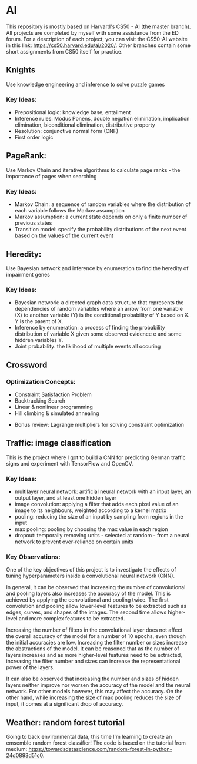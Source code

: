 # AI

This repository is mostly based on Harvard's CS50 - AI (the master branch). All projects are completed by myself with some assistance from the ED forum. For a description of each project, you can visit the CS50-AI website in this link: https://cs50.harvard.edu/ai/2020/. Other branches contain some short assignments from CS50 itself for practice.


## Knights
Use knowledge engineering and inference to solve puzzle games

### Key Ideas:
- Prepositional logic: knowledge base, entailment
- Inference rules: Modus Ponens, double negation elimination, implication elimination, biconditional elimination,
distributive property
- Resolution: conjunctive normal form (CNF)
- First order logic

## PageRank:
Use Markov Chain and iterative algorithms to calculate page ranks - the importance of pages when searching

### Key Ideas:
- Markov Chain: a sequence of random variables where the distribution of each variable follows the Markov assumption
- Markov assumption: a current state depends on only a finite number of previous states
- Transition model: specify the probability distributions of the next event based on the values of the current event

## Heredity:
Use Bayesian network and inference by enumeration to find the heredity of impairment genes

### Key Ideas:
- Bayesian network: a directed graph data structure that represents the dependencies of random variables where an
arrow from one variable (X) to another variable (Y) is the conditional probability of Y based on X. Y is the parent of X.
- Inference by enumeration: a process of finding the probability distribution of variable X given some observed evidence
e and some hiddren variables Y.
- Joint probability: the liklihood of multiple events all occuring

## Crossword

### Optimization Concepts:
- Constraint Satisfaction Problem
- Backtracking Search
- Linear & nonlinear programming
- Hill climbing & simulated annealing

* Bonus review: Lagrange multipliers for solving constraint optimization

## Traffic: image classification
This is the project where I got to build a CNN for predicting German traffic signs and experiment with TensorFlow and OpenCV.

### Key Ideas: 
- multilayer neural network: artificial neural network with an input layer,
an output layer, and at least one hidden layer
- image convolution: applying a filter that adds each pixel value of an image
to its neighbours, weighted according to a kernel matrix
- pooling: reducing the size of an input by sampling from regions in the input
- max pooling: pooling by choosing the max value in each region
- dropout: temporaily removing units - selected at random - from a neural network
to prevent over-reliance on certain units

### Key Observations:
One of the key objectives of this project is to investigate the effects of tuning hyperparameters inside a convolutional neural network (CNN).

In general, it can be observed that increasing the number of convolutional and pooling 
layers also increases the accuracy of the model. This is achieved by applying the 
convolutional and pooling twice. The first convolution and pooling allow lower-level
features to be extracted such as edges, curves, and shapes of the images. The second
time allows higher-level and more complex features to be extracted. 

Increasing the number of filters in the convolutional layer does not affect 
the overall accuracy of the model for a number of 10 epochs, even though the initial accuracies are low. Increasing the filter number or sizes increase the abstractions of the model. It can be reasoned that as the number of layers increases and as more higher-level features need to be extracted, increasing the filter number and sizes can increase the representational power of the layers. 

It can also be observed that increasing the number and sizes of hidden layers neither improve
nor worsen the accuracy of the model and the neural network. For other models however, this may affect the 
accuracy. On the other hand, while increasing the size of max pooling reduces the size of input, it comes at a significant drop of accuracy. 

## Weather: random forest tutorial
Going to back environmental data, this time I'm learning to create an emsemble random forest classifier! The code is based on the tutorial from medium: https://towardsdatascience.com/random-forest-in-python-24d0893d51c0. 
